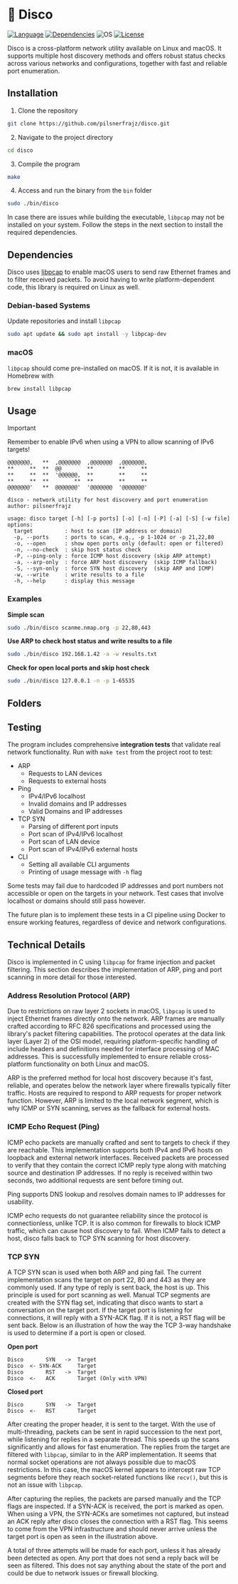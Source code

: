 # 🪩 Disco
[![Language](https://img.shields.io/badge/Language-C-%2300599C.svg)](https://www.c-language.org/)
[![Dependencies](https://img.shields.io/badge/Dependencies-libpcap-%230059.svg)](https://www.tcpdump.org/)
![OS](https://img.shields.io/badge/OS-Linux%2C%20macOS-ff8bba)
[![License](https://img.shields.io/badge/License-MIT-%2300.svg)](https://github.com/pilsnerfrajz/disco/blob/main/LICENSE)

Disco is a cross-platform network utility available on Linux and macOS. It supports multiple host discovery methods and offers robust status checks across various networks and configurations, together with fast and reliable port enumeration.

## Installation
1. Clone the repository
```bash
git clone https://github.com/pilsnerfrajz/disco.git
```
2. Navigate to the project directory
```bash
cd disco
```
3. Compile the program
```bash
make
```
4. Access and run the binary from the `bin` folder
```bash
sudo ./bin/disco
```

 In case there are issues while building the executable, `libpcap` may not be installed on your system. Follow the steps in the next section to install the required dependencies.

## Dependencies
Disco uses [libpcap](https://www.tcpdump.org/) to enable macOS users to send raw Ethernet frames and to filter received packets. To avoid having to write platform-dependent code, this library is required on Linux as well.

### Debian-based Systems
Update repositories and install `libpcap`
```bash
sudo apt update && sudo apt install -y libpcap-dev
```

### macOS
`libpcap` should come pre-installed on macOS. If it is not, it is available in Homebrew with
```bash
brew install libpcap
```

## Usage
> [!IMPORTANT]  
> Remember to enable IPv6 when using a VPN to allow scanning of IPv6 targets!
```
@@@@@@@,   **  ,@@@@@@@  ,@@@@@@@  ,@@@@@@@,
**     **  **  @@        **        **     **
**     **  **  '@@@@@@,  **        **     **
**     **  **        **  **        **     **
@@@@@@@'   **  @@@@@@@'  '@@@@@@@  '@@@@@@@'

disco - network utility for host discovery and port enumeration
author: pilsnerfrajz

usage: disco target [-h] [-p ports] [-o] [-n] [-P] [-a] [-S] [-w file]
options:
  target          : host to scan (IP address or domain)
  -p, --ports     : ports to scan, e.g., -p 1-1024 or -p 21,22,80
  -o, --open      : show open ports only (default: open or filtered)
  -n, --no-check  : skip host status check
  -P, --ping-only : force ICMP host discovery (skip ARP attempt)
  -a, --arp-only  : force ARP host discovery  (skip ICMP fallback)
  -S, --syn-only  : force SYN host discovery  (skip ARP and ICMP)
  -w, --write     : write results to a file
  -h, --help      : display this message
```

### Examples
**Simple scan**
```bash
sudo ./bin/disco scanme.nmap.org -p 22,80,443
```
**Use ARP to check host status and write results to a file**
```bash
sudo ./bin/disco 192.168.1.42 -a -w results.txt
```
**Check for open local ports and skip host check**
```bash
sudo ./bin/disco 127.0.0.1 -n -p 1-65535
```

## Folders

## Testing
The program includes comprehensive **integration tests** that validate real network functionality. Run with `make test` from the project root to test:
- ARP 
	- Requests to LAN devices 
	- Requests to external hosts
- Ping
	- IPv4/IPv6 localhost
	- Invalid domains and IP addresses
	- Valid Domains and IP addresses
- TCP SYN
	- Parsing of different port inputs
	- Port scan of IPv4/IPv6 localhost
	- Port scan of LAN device
	- Port scan of IPv4/IPv6 external hosts
- CLI
	- Setting all available CLI arguments
	- Printing of usage message with `-h` flag

Some tests may fail due to hardcoded IP addresses and port numbers not accessible or open on the targets in your network. Test cases that involve localhost or domains should still pass however. 

The future plan is to implement these tests in a CI pipeline using Docker to ensure working features, regardless of device and network configurations. 

## Technical Details
Disco is implemented in C using `libpcap` for frame injection and packet filtering. This section describes the implementation of ARP, ping and port scanning in more detail for those interested.

### Address Resolution Protocol (ARP)
Due to restrictions on raw layer 2 sockets in macOS, `libpcap` is used to inject Ethernet frames directly onto the network. ARP frames are manually crafted according to RFC 826 specifications and processed using the library's packet filtering capabilities. The protocol operates at the data link layer (Layer 2) of the OSI model, requiring platform-specific handling of include headers and definitions needed for interface processing of MAC addresses. This is successfully implemented to ensure reliable cross-platform functionality on both Linux and macOS.

ARP is the preferred method for local host discovery because it's fast, reliable, and operates below the network layer where firewalls typically filter traffic. Hosts are required to respond to ARP requests for proper network function. However, ARP is limited to the local network segment, which is why ICMP or SYN scanning, serves as the fallback for external hosts.

### ICMP Echo Request (Ping)
ICMP echo packets are manually crafted and sent to targets to check if they are reachable. This implementation supports both IPv4 and IPv6 hosts on loopback and external network interfaces. Received packets are processed to verify that they contain the correct ICMP reply type along with matching source and destination IP addresses. If no reply is received within two seconds, two additional requests are sent before timing out.

Ping supports DNS lookup and resolves domain names to IP addresses for usability. 

ICMP echo requests do not guarantee reliability since the protocol is connectionless, unlike TCP. It is also common for firewalls to block ICMP traffic, which can cause host discovery to fail. When ICMP fails to detect a host, disco falls back to TCP SYN scanning for host discovery. 

### TCP SYN 
A TCP SYN scan is used when both ARP and ping fail. The current implementation scans the target on port 22, 80 and 443 as they are commonly used. If any type of reply is sent back, the host is up. This principle is used for port scanning as well. Manual TCP segments are created with the SYN flag set, indicating that disco wants to start a conversation on the target port. If the target port is listening for connections, it will reply with a SYN-ACK flag. If it is not, a RST flag will be sent back. Below is an illustration of how the way the TCP 3-way handshake is used to determine if a port is open or closed.

**Open port**
```
Disco       SYN   ->  Target
Disco  <- SYN-ACK     Target
Disco       RST   ->  Target
Disco  <-   ACK       Target (Only with VPN)
```

**Closed port**
```
Disco       SYN   ->  Target
Disco  <-   RST       Target
```

After creating the proper header, it is sent to the target. With the use of multi-threading, packets can be sent in rapid succession to the next port, while listening for replies in a separate thread. This speeds up the scans significantly and allows for fast enumeration. The replies from the target are filtered with `libpcap`, similar to in the ARP implementation. It seems that normal socket operations are not always possible due to macOS restrictions. In this case, the macOS kernel appears to intercept raw TCP segments before they reach socket-related functions like `recv()`, but this is not an issue with `libpcap`. 

After capturing the replies, the packets are parsed manually and the TCP flags are inspected. If a SYN-ACK is received, the port is marked as open. When using a VPN, the SYN-ACKs are sometimes not captured, but instead an ACK reply after disco closes the connection with a RST flag. This seems to come from the VPN infrastructure and should never arrive unless the target port is open as seen in the illustration above. 

A total of three attempts will be made for each port, unless it has already been detected as open. Any port that does not send a reply back will be seen as filtered. This does not say anything about the state of the port and could be due to network issues or firewall blocking. 
